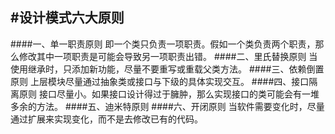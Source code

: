#设计模式六大原则
---
####一、单一职责原则
即一个类只负责一项职责。假如一个类负责两个职责，那么修改其中一项职责是可能会导致另一项职责出错。
####二、里氏替换原则
当使用继承时，只添加新功能，尽量不要重写或重载父类方法。
####三、依赖倒置原则
上层模块尽量通过抽象类或接口与下级的具体实现交互。
####四、接口隔离原则
接口尽量小。如果接口设计得过于臃肿，那么实现接口的类可能会有一堆多余的方法。
####五、迪米特原则
####六、开闭原则
当软件需要变化时，尽量通过扩展来实现变化，而不是去修改已有的代码。